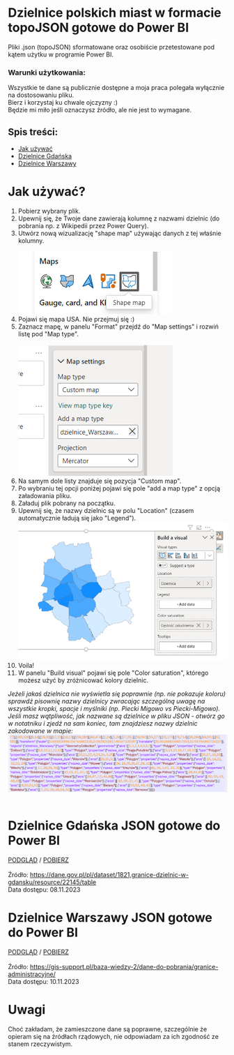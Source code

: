 # Dzielnice polskich miast w formacie topoJSON gotowe do Power BI
Pliki .json (topoJSON) sformatowane oraz osobiście przetestowane pod kątem użytku w programie Power BI.

### Warunki użytkowania:
Wszystkie te dane są publicznie dostępne a moja praca polegała wyłącznie na dostosowaniu pliku.<br>
Bierz i korzystaj ku chwale ojczyzny :)<br>
Będzie mi miło jeśli oznaczysz źródło, ale nie jest to wymagane.<br>

## Spis treści:
* [Jak używać](#jak-używać)
* [Dzielnice Gdańska](#dzielnice-gdańska-json-gotowe-do-power-bi)
* [Dzielnice Warszawy](#dzielnice-warszawy-json-gotowe-do-power-bi)

# Jak używać?
1. Pobierz wybrany plik.
2. Upewnij się, że Twoje dane zawierają kolumnę z nazwami dzielnic (do pobrania np. z Wikipedii przez Power Query).
3. Utwórz nową wizualizację "shape map" używając danych z tej właśnie kolumny.<br><br>
![alt text](https://github.com/jusjag/dzielnice-json-power-bi/blob/main/HowTo_1.png?raw=true)<br>
5. Pojawi się mapa USA. Nie przejmuj się :)
6. Zaznacz mapę, w panelu "Format" przejdź do "Map settings" i rozwiń listę pod "Map type".<br><br>
![alt text](https://github.com/jusjag/dzielnice-json-power-bi/blob/main/HowTo2.png?raw=true)<br>
8. Na samym dole listy znajduje się pozycja "Custom map".
9. Po wybraniu tej opcji poniżej pojawi się pole "add a map type" z opcją załadowania pliku.
10. Załaduj plik pobrany na początku.
11. Upewnij się, że nazwy dzielnic są w polu "Location" (czasem automatycznie ładują się jako "Legend").<br>
![alt text](https://github.com/jusjag/dzielnice-json-power-bi/blob/main/HowTo3.png?raw=true)<br>
13. Voila!
14. W panelu "Build visual" pojawi się pole "Color saturation", którego możesz użyć by zróżnicować kolory dzielnic.

<i>Jeżeli jakaś dzielnica nie wyświetla się poprawnie (np. nie pokazuje koloru) sprawdź pisownię nazwy dzielnicy zwracając szczególną uwagę na wszystkie kropki, spacje i myślniki (np. Piecki Migowo vs Piecki-Migowo).<br>
Jeśli masz wątpliwość, jak nazwane są dzielnice w pliku JSON - otwórz go w notatniku i zjedź na sam koniec, tam znajdziesz nazwy dzielnic zakodowane w mapie:</i><br>
![alt text](https://github.com/jusjag/dzielnice-json-power-bi/blob/main/HowTo4.png?raw=true)<br><br>

# Dzielnice Gdańska JSON gotowe do Power BI
<a href="https://github.com/jusjag/dzielnice-json-power-bi/blob/main/Gdansk_dzielnice.json">PODGLĄD</a> / 
<a href="https://github.com/jusjag/dzielnice-json-power-bi/blob/main/Gdansk_dzielnice.json">POBIERZ</a><br><br>
Źródło: https://dane.gov.pl/pl/dataset/1821,granice-dzielnic-w-gdansku/resource/22145/table<br>
Data dostępu: 08.11.2023

# Dzielnice Warszawy JSON gotowe do Power BI
<a href="https://github.com/jusjag/dzielnice-json-power-bi/blob/main/Warszawa_dzielnice.json">PODGLĄD</a> / 
<a href="https://github.com/jusjag/dzielnice-json-power-bi/blob/main/Warszawa_dzielnice.json">POBIERZ</a><br><br>
Źródło: https://gis-support.pl/baza-wiedzy-2/dane-do-pobrania/granice-administracyjne/<br>
Data dostępu: 10.11.2023

# Uwagi
Choć zakładam, że zamieszczone dane są poprawne, szczególnie że opieram się na źródłach rządowych, nie odpowiadam za ich zgodność ze stanem rzeczywistym.
